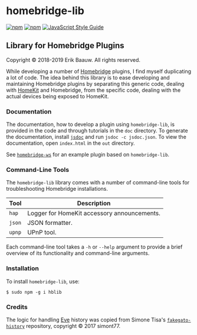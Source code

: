 # homebridge-lib
[![npm](https://img.shields.io/npm/dt/hblib.svg)](https://www.npmjs.com/package/hblib) [![npm](https://img.shields.io/npm/v/hblib.svg)](https://www.npmjs.com/package/hblib)
[![JavaScript Style Guide](https://img.shields.io/badge/code_style-standard-brightgreen.svg)](https://standardjs.com)

## Library for Homebridge Plugins
Copyright © 2018-2019 Erik Baauw. All rights reserved.

While developing a number of [Homebridge](https://github.com/nfarina/homebridge) plugins, I find myself duplicating a lot of code.
The idea behind this library is to ease developing and maintaining Homebridge plugins by separating this generic code, dealing with [HomeKit](http://www.apple.com/ios/home/) and Homebridge, from the specific code, dealing with the actual devices being exposed to HomeKit.

### Documentation
The documentation, how to develop a plugin using `homebridge-lib`, is provided in the code and through tutorials in the `doc` directory.
To generate the documentation, install [`jsdoc`](https://github.com/jsdoc3/jsdoc) and run `jsdoc -c jsdoc.json`.
To view the documentation, open `index.html` in the `out` directory.  

See [`homebridge-ws`](https://github.com/ebaauw/homebridge-ws) for an example plugin based on `homebridge-lib`.

### Command-Line Tools
The `homebridge-lib` library comes with a number of command-line tools for troubleshooting Homebridge installations.

Tool    | Description
------- | -----------
`hap`   | Logger for HomeKit accessory announcements.
`json`  | JSON formatter.
`upnp`  | UPnP tool.

Each command-line tool takes a `-h` or `--help` argument to provide a brief overview of its functionality and command-line arguments.

### Installation
To install `homebridge-lib`, use:
```
$ sudo npm -g i hblib
```

### Credits
The logic for handling [Eve](https://www.evehome.com/en/eve-app) history was copied from Simone Tisa's [`fakegato-history`](https://github.com/simont77/fakegato-history) repository, copyright © 2017 simont77.
